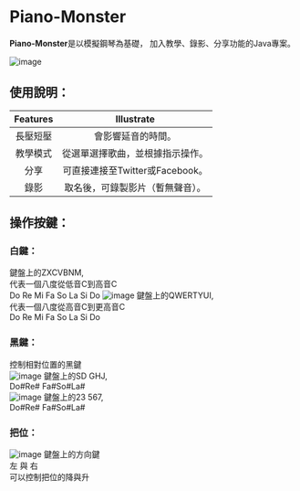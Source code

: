 # Piano-Monster
**Piano-Monster**是以模擬鋼琴為基礎，
加入教學、錄影、分享功能的Java專案。

![image](https://github.com/tana0101/Piano-Monster/blob/main/%E4%BB%8B%E9%9D%A2%E4%BB%8B%E7%B4%B9.png?raw=true)

## 使用說明：
| Features               | Illustrate      | 
| :-------------: | :--------------------: | 
| 長壓短壓 |  會影響延音的時間。 | 
| 教學模式 | 從選單選擇歌曲，並根據指示操作。 | 
| 分享 | 可直接連接至Twitter或Facebook。 | 
| 錄影 |取名後，可錄製影片（暫無聲音）。 | 

## 操作按鍵：
### 白鍵：

鍵盤上的ZXCVBNM,<BR>
代表一個八度從低音C到高音C<BR>
Do Re Mi Fa So La Si Do
![image](https://github.com/tana0101/Piano-Monster/blob/main/2.png?raw=true)
鍵盤上的QWERTYUI,<BR>
代表一個八度從高音C到更高音C<BR>
Do Re Mi Fa So La Si Do

### 黑鍵：
控制相對位置的黑鍵<BR>
![image](https://github.com/tana0101/Piano-Monster/blob/main/4.png?raw=true)
鍵盤上的SD GHJ,<BR>
Do#Re# Fa#So#La#<BR>
![image](https://github.com/tana0101/Piano-Monster/blob/main/3.png?raw=true)
鍵盤上的23 567,<BR>
Do#Re# Fa#So#La#<BR>

### 把位：
![image](https://github.com/tana0101/Piano-Monster/blob/main/5.png?raw=true)
鍵盤上的方向鍵<BR>
左 與 右<BR>
可以控制把位的降與升<BR>
 
